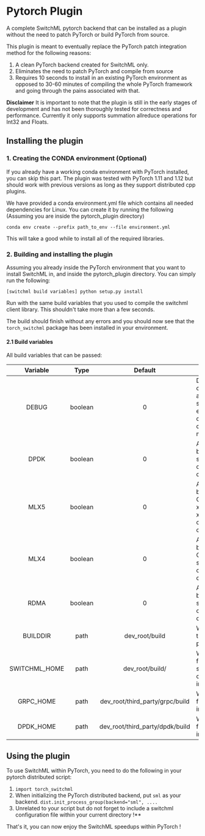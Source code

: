 # Pytorch Plugin

A complete SwitchML pytorch backend that can be installed as a plugin without the need to patch PyTorch or build PyTorch from source.

This plugin is meant to eventually replace the PyTorch patch integration method for the following reasons:

 1. A clean PyTorch backend created for SwitchML only.
 2. Eliminates the need to patch PyTorch and compile from source
 3. Requires 10 seconds to install in an existing PyTorch environment as opposed to 30-60 minutes of compiling the whole PyTorch framework and going through the pains associated with that.

**Disclaimer** It is important to note that the plugin is still in the early stages of development and has not been thoroughly tested for correctness and performance. Currently it only supports summation allreduce operations for Int32 and Floats.

## Installing the plugin
### 1. Creating the CONDA environment (Optional)
If you already have a working conda environment with PyTorch installed, you can skip this part.
The plugin was tested with PyTorch 1.11 and 1.12 but should work with previous versions as long as they support distributed cpp plugins.

We have provided a conda environment.yml file which contains all needed dependencies for Linux. You can create it by running the following (Assuming you are inside the pytorch_plugin directory)

    conda env create --prefix path_to_env --file environment.yml

This will take a good while to install all of the required libraries.

### 2. Building and installing the plugin
Assuming you already inside the PyTorch environment that you want to install SwitchML in, and inside the pytorch_plugin directory. You can simply run the following:

    [switchml build variables] python setup.py install

Run with the same build variables that you used to compile the switchml client library. This shouldn't take more than a few seconds.

The build should finish without any errors and you should now see that the `torch_switchml` package has been installed in your environment.
    
#### 2.1 Build variables
All build variables that can be passed:

| Variable | Type | Default | Usage |
|:--:|:--:|:--:|--|
| DEBUG | boolean | 0 | Disable optimizations, add debug symbols, and enable detailed debugging messages. |
| DPDK | boolean | 0 | Add dpdk backend specific compiler/linker options. |
| MLX5 | boolean | 0 | Add dpdk backend Connect-x5/Connect-x4 specific compiler/linker options. |
| MLX4 | boolean | 0 | Add dpdk backend Connect-x3 specific compiler/linker options. |
| RDMA | boolean | 0 | Add rdma backend specific compiler/linker options. |
| BUILDDIR | path | dev_root/build | Where to store the generated pytorch patch. |
| SWITCHML_HOME | path | dev_root/build/ | Where to look for the switchml client library installation. |
| GRPC_HOME | path | dev_root/third_party/grpc/build | Where to look for the GRPC installation |
| DPDK_HOME | path | dev_root/third_party/dpdk/build | Where to look for the DPDK installation |

## Using the plugin

To use SwitchML within PyTorch, you need to do the following in your pytorch distributed script:

 1. `import torch_switchml`
 2. When initializing the PyTorch distributed backend, put `sml` as your backend.
`dist.init_process_group(backend="sml", ....`
3. Unrelated to your script but do not forget to include a switchml configuration file within your current directory !**

That's it, you can now enjoy the SwitchML speedups within PyTorch !



